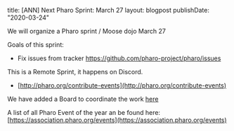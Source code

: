 title:  [ANN] Next Pharo Sprint: March 27layout: blogpostpublishDate: "2020-03-24"We will organize a Pharo sprint / Moose dojo March 27Goals of this sprint:- Fix issues from tracker https://github.com/pharo-project/pharo/issues	This is a Remote Sprint, it happens on Discord.- [http://pharo.org/contribute-events](http://pharo.org/contribute-events)We have added a Board to coordinate the work [here](https://github.com/orgs/pharo-project/projects/9)A list of all Pharo Event of the year an be found here: [https://association.pharo.org/events](https://association.pharo.org/events)